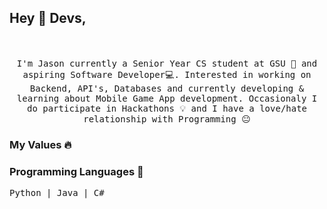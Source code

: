 ## Hey :wave: Devs,

<p align="center">
  <br><br>
  <samp>
I'm Jason currently a Senior Year CS student at GSU 🏫 and aspiring Software Developer💻. Interested in working on Backend, API's, Databases and currently developing & learning about Mobile Game App development. Occasionaly I do participate in Hackathons 💡 and I have a love/hate relationship with Programming 😐
  </samp>
</p>

### My Values :fire:
<p align="left">
  <samp>

  </samp>
</p>

### Programming Languages  :rocket:
<p align="left">
  <samp>
Python | Java | C#
  </samp>
</p>
